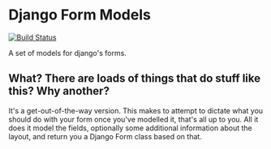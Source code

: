 # Django Form Models

[![Build Status](https://secure.travis-ci.org/incuna/django-form-models.png?branch=master)](http://travis-ci.org/incuna/django-form-models)

A set of models for django's forms.

## What? There are loads of things that do stuff like this? Why another?

It's a get-out-of-the-way version. This makes to attempt to dictate what you
should do with your form once you've modelled it, that's all up to you. All it
does it model the fields, optionally some additional information about the
layout, and return you a Django Form class based on that.
